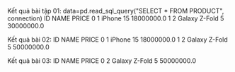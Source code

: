 Kết quả bài tập 01:
  data=pd.read_sql_query("SELECT * FROM PRODUCT", connection)
   ID             NAME       PRICE
0   1        iPhone 15  18000000.0
1   2  Galaxy Z-Fold 5  30000000.0

Kết quả bài 02:
   ID             NAME       PRICE
0   1        iPhone 15  18000000.0
1   2  Galaxy Z-Fold 5  50000000.0

Kết quả bài 03:
   ID             NAME       PRICE
0   2  Galaxy Z-Fold 5  50000000.0